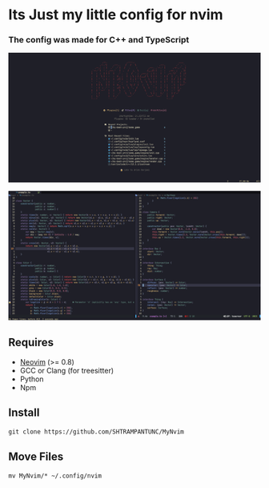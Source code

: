 <h1>Its Just my little config for nvim</h1> 
  <h3>The config was made for C++ and TypeScript</h3>

![nvim screenshot](./images/nvim-dashboard.png)

<p></p>

![nvim screenshot](./images/nvim-exampleCode.png)

  <p></p>

## Requires

- [Neovim](https://neovim.io/) (>= 0.8)
- GCC or Clang (for treesitter)
- Python
- Npm

## Install

```text
git clone https://github.com/SHTRAMPANTUNC/MyNvim
```

## Move Files

```text
mv MyNvim/* ~/.config/nvim
```
